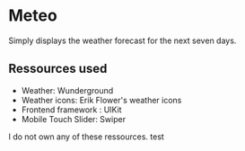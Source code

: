 # Meteo

Simply displays the weather forecast for the next seven days.

## Ressources used

* Weather: Wunderground
* Weather icons: Erik Flower's weather icons
* Frontend framework : UIKit
* Mobile Touch Slider: Swiper

I do not own any of these ressources. test
